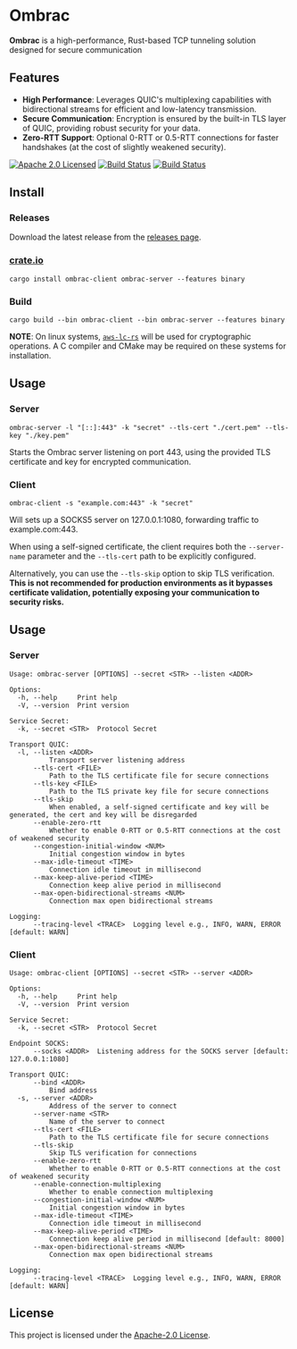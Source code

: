 # Ombrac

**Ombrac** is a high-performance, Rust-based TCP tunneling solution designed for secure communication

## Features
- **High Performance**: Leverages QUIC's multiplexing capabilities with bidirectional streams for efficient and low-latency transmission.
- **Secure Communication**: Encryption is ensured by the built-in TLS layer of QUIC, providing robust security for your data.
- **Zero-RTT Support**: Optional 0-RTT or 0.5-RTT connections for faster handshakes (at the cost of slightly weakened security).

[![Apache 2.0 Licensed][license-badge]][license-url]
[![Build Status][ci-badge]][ci-url]
[![Build Status][release-badge]][release-url]

## Install
### Releases
Download the latest release from the [releases page](https://github.com/ombrac/ombrac/releases).

### [crate.io](https://crates.io/)
```shell
cargo install ombrac-client ombrac-server --features binary
```

### Build
```shell
cargo build --bin ombrac-client --bin ombrac-server --features binary
```
**NOTE**: On linux systems, [`aws-lc-rs`](https://github.com/aws/aws-lc-rs) will be used for cryptographic operations. A C compiler and CMake may be required on these systems for installation.

## Usage
### Server
```shell
ombrac-server -l "[::]:443" -k "secret" --tls-cert "./cert.pem" --tls-key "./key.pem"
```
Starts the Ombrac server listening on port 443, using the provided TLS certificate and key for encrypted communication.

### Client
```shell
ombrac-client -s "example.com:443" -k "secret"
```
Will sets up a SOCKS5 server on 127.0.0.1:1080, forwarding traffic to example.com:443.

When using a self-signed certificate, the client requires both the `--server-name` parameter and the `--tls-cert` path to be explicitly configured. 

Alternatively, you can use the `--tls-skip` option to skip TLS verification. **This is not recommended for production environments as it bypasses certificate validation, potentially exposing your communication to security risks.**


## Usage

### Server

```shell
Usage: ombrac-server [OPTIONS] --secret <STR> --listen <ADDR>

Options:
  -h, --help     Print help
  -V, --version  Print version

Service Secret:
  -k, --secret <STR>  Protocol Secret

Transport QUIC:
  -l, --listen <ADDR>
          Transport server listening address
      --tls-cert <FILE>
          Path to the TLS certificate file for secure connections
      --tls-key <FILE>
          Path to the TLS private key file for secure connections
      --tls-skip
          When enabled, a self-signed certificate and key will be generated, the cert and key will be disregarded
      --enable-zero-rtt
          Whether to enable 0-RTT or 0.5-RTT connections at the cost of weakened security
      --congestion-initial-window <NUM>
          Initial congestion window in bytes
      --max-idle-timeout <TIME>
          Connection idle timeout in millisecond
      --max-keep-alive-period <TIME>
          Connection keep alive period in millisecond
      --max-open-bidirectional-streams <NUM>
          Connection max open bidirectional streams

Logging:
      --tracing-level <TRACE>  Logging level e.g., INFO, WARN, ERROR [default: WARN]
```

### Client
```shell
Usage: ombrac-client [OPTIONS] --secret <STR> --server <ADDR>

Options:
  -h, --help     Print help
  -V, --version  Print version

Service Secret:
  -k, --secret <STR>  Protocol Secret

Endpoint SOCKS:
      --socks <ADDR>  Listening address for the SOCKS server [default: 127.0.0.1:1080]

Transport QUIC:
      --bind <ADDR>
          Bind address
  -s, --server <ADDR>
          Address of the server to connect
      --server-name <STR>
          Name of the server to connect
      --tls-cert <FILE>
          Path to the TLS certificate file for secure connections
      --tls-skip
          Skip TLS verification for connections
      --enable-zero-rtt
          Whether to enable 0-RTT or 0.5-RTT connections at the cost of weakened security
      --enable-connection-multiplexing
          Whether to enable connection multiplexing
      --congestion-initial-window <NUM>
          Initial congestion window in bytes
      --max-idle-timeout <TIME>
          Connection idle timeout in millisecond
      --max-keep-alive-period <TIME>
          Connection keep alive period in millisecond [default: 8000]
      --max-open-bidirectional-streams <NUM>
          Connection max open bidirectional streams

Logging:
      --tracing-level <TRACE>  Logging level e.g., INFO, WARN, ERROR [default: WARN]
```

## License
This project is licensed under the [Apache-2.0 License](./LICENSE).

[license-badge]: https://img.shields.io/badge/license-apache-blue.svg
[license-url]: https://github.com/ombrac/ombrac/blob/main/LICENSE
[ci-badge]: https://github.com/ombrac/ombrac/workflows/CI/badge.svg
[ci-url]: https://github.com/ombrac/ombrac/actions/workflows/ci.yml?query=branch%3Amain
[release-badge]: https://github.com/ombrac/ombrac/workflows/Release/badge.svg
[release-url]: https://github.com/ombrac/ombrac/actions/workflows/release.yml?query=branch%3Amain
